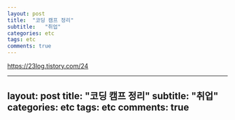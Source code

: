 ```yaml
---
layout: post
title:  "코딩 캠프 정리"
subtitle:   "취업"
categories: etc
tags: etc
comments: true
---
```

https://23log.tistory.com/24


---
layout: post
title:  "코딩 캠프 정리"
subtitle:   "취업"
categories: etc
tags: etc
comments: true
---
